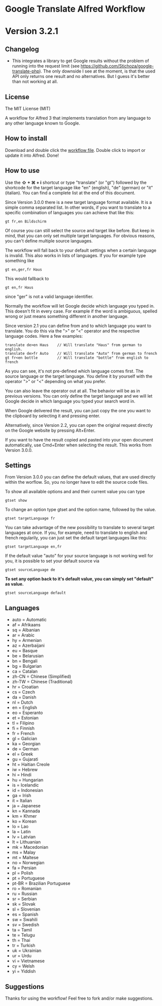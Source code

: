 Google Translate Alfred Workflow
=============================

# Version 3.2.1

## Changelog

 * This integrates a library to get Google results without the problem of running into the request limit (see https://github.com/Stichoza/google-translate-php). The only downside I see at the moment, is that the used API only returns one result and no alternatives. But I guess it's better than not working at all.


## License

The MIT License (MIT)

A workflow for Alfred 3 that implements translation from any language to any other language known to Google.

## How to install
Download and double click the [workflow file](https://github.com/DONSA/AlfredGoogleTranslateWorkflow/blob/master/Google%20Translate.alfredworkflow). Double click to import or update it into Alfred. Done!

## How to use
Use the **⇧ + ⌘ + i** shortcut or type "translate" (or "gt") followed by the shortcode for the target language like "en" (english), "de" (german) or "it" (italian). You can find a complete list at the end of this document.

Since Version 3.0.0 there is a new target language format available. It is a simple comma separated list. In other words, if you want to translate to a specific combination of languages you can achieve that like this:

    gt fr,en Bildschirm

Of course you can still select the source and target like before. But keep in mind, that you can only set multiple target languages. For obvious reasons, you can't define multiple source languages.

The workflow will fall back to your default settings when a certain language is invalid. This also works in lists of languages. If you for example type something like

    gt en,ger,fr Haus

This would fallback to

    gt en,fr Haus

since "ger" is not a valid language identifier.

Normally the workflow will let Google decide which language you typed in. This doesn't fit in every case. For example if the word is ambiguous, spelled wrong or just means something different in another language.

Since version 2.1 you can define from and to which language you want to translate. You do this via the ">" or "<" operator and the respective language codes. Here a few examples:

    translate de>en Haus	// Will translate "Haus" from german to english.
    translate de>fr Auto	// Will translate "Auto" from german to french
    gt fr<en bottle			// Will translate "bottle" from english to french

As you can see, it's not pre-defined which language comes first. The source language or the target language. You define it by yourself with the operator ">" or "<" depending on what you prefer.

You can also leave the operator out at all. The behavior will be as in previous versions. You can only define the target language and we will let Google decide in which language you typed your search word in.

When Google delivered the result, you can just copy the one you want to the clipboard by selecting it and pressing enter.

Alternatively, since Version 2.2, you can open the original request directly on the Google website by pressing Alt+Enter.

If you want to have the result copied and pasted into your open document automatically, use Cmd+Enter when selecting the result. This works from Version 3.0.0.

## Settings

From Version 3.0.0 you can define the default values, that are used directly within the worflow. So, you no longer have to edit the source code files.

To show all available options and and their current value you can type

    gtset show

To change an option type gtset and the option name, followed by the value.

    gtset targetLanguage fr

You can take advantage of the new possibility to translate to several target languages at once. If you, for example, need to translate to english and french regularily, you can just set the default target languages like this:

    gtset targetLanguage en,fr

If the default value "auto" for your source language is not working well for you, it is possible to set your default source via

    gtset sourceLanguage de

__To set any option back to it's default value, you can simply set "default" as value.__

    gtset sourceLanguage default

## Languages

* auto = Automatic
* af = Afrikaans
* sq = Albanian
* ar = Arabic
* hy = Armenian
* az = Azerbaijani
* eu = Basque
* be = Belarusian
* bn = Bengali
* bg = Bulgarian
* ca = Catalan
* zh-CN = Chinese (Simplified)
* zh-TW = Chinese (Traditional)
* hr = Croatian
* cs = Czech
* da = Danish
* nl = Dutch
* en = English
* eo = Esperanto
* et = Estonian
* tl = Filipino
* fi = Finnish
* fr = French
* gl = Galician
* ka = Georgian
* de = German
* el = Greek
* gu = Gujarati
* ht = Haitian Creole
* iw = Hebrew
* hi = Hindi
* hu = Hungarian
* is = Icelandic
* id = Indonesian
* ga = Irish
* it = Italian
* ja = Japanese
* kn = Kannada
* km = Khmer
* ko = Korean
* lo = Lao
* la = Latin
* lv = Latvian
* lt = Lithuanian
* mk = Macedonian
* ms = Malay
* mt = Maltese
* no = Norwegian
* fa = Persian
* pl = Polish
* pt = Portuguese
* pt-BR = Brazilian Portuguese
* ro = Romanian
* ru = Russian
* sr = Serbian
* sk = Slovak
* sl = Slovenian
* es = Spanish
* sw = Swahili
* sv = Swedish
* ta = Tamil
* te = Telugu
* th = Thai
* tr = Turkish
* uk = Ukrainian
* ur = Urdu
* vi = Vietnamese
* cy = Welsh
* yi = Yiddish

## Suggestions

Thanks for using the workflow!
Feel free to fork and/or make suggestions.

